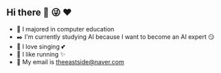 ## Hi there 👋 :stuck_out_tongue_winking_eye: :hearts: 

- :school: I majored in computer education
- :black_nib: I'm currently studying AI because I want to become an AI expert :smirk:
- :microphone: I love singing :two_hearts:
- :running: I like running :sparkles:
- :email: My email is theeastside@naver.com
